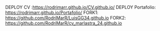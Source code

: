 DEPLOY CV :https://rodrimarr.github.io/CV.github.io/
DEPLOY Portafolio: https://rodrimarr.github.io/Portafolio/
FORK1: https://github.com/RodriMarR/LuisGG34.github.io
FORK2: https://github.com/RodriMarR/cv_marlastra_24.github.io
